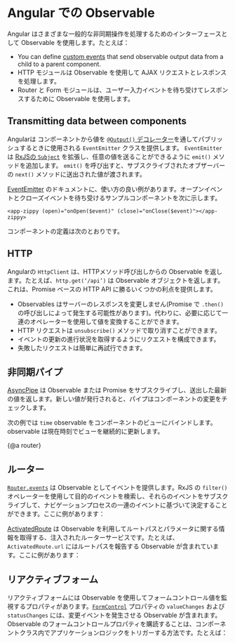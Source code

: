 # Angular での Observable

Angular はさまざまな一般的な非同期操作を処理するためのインターフェースとして Observable を使用します。たとえば：

* You can define [custom events](guide/event-binding#custom-events-with-eventemitter) that send observable output data from a child to a parent component.
* HTTP モジュールは Observable を使用して AJAX リクエストとレスポンスを処理します。
* Router と Form モジュールは、ユーザー入力イベントを待ち受けてレスポンスするために Observable を使用します。

## Transmitting data between components

Angularは コンポーネントから値を [`@Output()` デコレーター](guide/inputs-outputs#how-to-use-output)を通してパブリッシュするときに使用される `EventEmitter` クラスを提供します。
`EventEmitter` は [RxJSの `Subject`](https://rxjs.dev/api/index/class/Subject) を拡張し、任意の値を送ることができるように `emit()` メソッドを追加します。
`emit()` を呼び出すと、サブスクライブされたオブザーバーの `next()` メソッドに送出された値が渡されます。

[EventEmitter](api/core/EventEmitter) のドキュメントに、使い方の良い例があります。オープンイベントとクローズイベントを待ち受けるサンプルコンポーネントを次に示します。

`<app-zippy (open)="onOpen($event)" (close)="onClose($event)"></app-zippy>`

コンポーネントの定義は次のとおりです。

<code-example path="observables-in-angular/src/main.ts" header="EventEmitter" region="eventemitter"></code-example>

## HTTP
Angularの `HttpClient` は、HTTPメソッド呼び出しからの Observable を返します。たとえば、`http.get(‘/api’)` は Observable オブジェクトを返します。これは、Promise ベースの HTTP API に勝るいくつかの利点を提供します。

* Observables はサーバーのレスポンスを変更しません(Promise で `.then()` の呼び出しによって発生する可能性があります)。代わりに、必要に応じて一連のオペレーターを使用して値を変換することができます。
* HTTP リクエストは `unsubscribe()` メソッドで取り消すことができます。
* イベントの更新の進行状況を取得するようにリクエストを構成できます。
* 失敗したリクエストは簡単に再試行できます。

## 非同期パイプ

[AsyncPipe](api/common/AsyncPipe) は Observable または Promise をサブスクライブし、送出した最新の値を返します。新しい値が発行されると、パイプはコンポーネントの変更をチェックします。

次の例では `time` observable をコンポーネントのビューにバインドします。observable は現在時刻でビューを継続的に更新します。

<code-example path="observables-in-angular/src/main.ts" header="非同期パイプの使用" region="pipe"></code-example>

{@a router}

## ルーター

[`Router.events`](api/router/Router#events) は Observable としてイベントを提供します。RxJS の `filter()` オペレーターを使用して目的のイベントを検索し、それらのイベントをサブスクライブして、ナビゲーションプロセスの一連のイベントに基づいて決定することができます。ここに例があります：

<code-example path="observables-in-angular/src/main.ts" header="ルーターイベント" region="router"></code-example>

[ActivatedRoute](api/router/ActivatedRoute) は Observable を利用してルートパスとパラメータに関する情報を取得する、注入されたルーターサービスです。たとえば、 `ActivatedRoute.url` にはルートパスを報告する Observable が含まれています。ここに例があります：

<code-example path="observables-in-angular/src/main.ts" header="ActivatedRoute" region="activated_route"></code-example>

## リアクティブフォーム

リアクティブフォームには Observable を使用してフォームコントロール値を監視するプロパティがあります。[`FormControl`](api/forms/FormControl) プロパティの `valueChanges` および `statusChanges` には、変更イベントを発生させる Observable が含まれます。 Observable のフォームコントロールプロパティを購読することは、コンポーネントクラス内でアプリケーションロジックをトリガーする方法です。たとえば：

<code-example path="observables-in-angular/src/main.ts" header="リアクティブフォーム" region="forms"></code-example>
